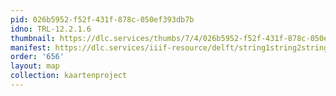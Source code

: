 ```yaml
---
pid: 026b5952-f52f-431f-878c-050ef393db7b
idno: TRL-12.2.1.6
thumbnail: https://dlc.services/thumbs/7/4/026b5952-f52f-431f-878c-050ef393db7b/full/400,339/0/default.jpg
manifest: https://dlc.services/iiif-resource/delft/string1string2string3/kaartenproject-2007/TRL-12.2.1.6
order: '656'
layout: map
collection: kaartenproject
---
```

